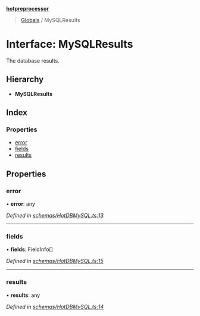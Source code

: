 **[hotpreprocessor](../README.md)**

> [Globals](../globals.md) / MySQLResults

# Interface: MySQLResults

The database results.

## Hierarchy

* **MySQLResults**

## Index

### Properties

* [error](mysqlresults.md#error)
* [fields](mysqlresults.md#fields)
* [results](mysqlresults.md#results)

## Properties

### error

•  **error**: any

*Defined in [schemas/HotDBMySQL.ts:13](https://github.com/OurFreeLight/HotPreprocessor/blob/79295d2/src/schemas/HotDBMySQL.ts#L13)*

___

### fields

•  **fields**: FieldInfo[]

*Defined in [schemas/HotDBMySQL.ts:15](https://github.com/OurFreeLight/HotPreprocessor/blob/79295d2/src/schemas/HotDBMySQL.ts#L15)*

___

### results

•  **results**: any

*Defined in [schemas/HotDBMySQL.ts:14](https://github.com/OurFreeLight/HotPreprocessor/blob/79295d2/src/schemas/HotDBMySQL.ts#L14)*

